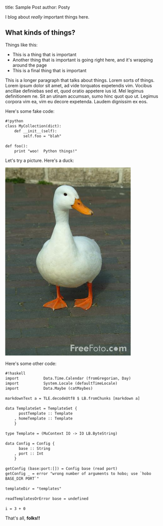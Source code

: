 title: Sample Post
author: Posty

I blog about *really* important things here.

What kinds of things?
---------------------

Things like this:

 * This is a thing that is important
 * Another thing that is important is going right here, and
   it's wrapping around the page
 * This is a final thing that is important

This is a longer paragraph that talks about things.  Lorem
sorts of things.  Lorem ipsum dolor sit amet, ad vide torquatos
expetendis vim. Vocibus ancillae definiebas sed et, quod oratio
appetere ius id. Mel legimus definitionem ne. Sit an utinam accumsan,
sumo hinc quot quo ut. Legimus corpora vim ea, vim eu decore expetenda.
Laudem dignissim ex eos.

Here's some fake code:

    #!python
    class MyCollection(dict):
        def __init__(self):
            self.foo = "blah"

    def foo():
        print "woo!  Python things!"

Let's try a picture.  Here's a duck:

![](duck.jpg)

Here's some other code:

    #!haskell
    import           Data.Time.Calendar (fromGregorian, Day)
    import           System.Locale (defaultTimeLocale)
    import           Data.Maybe (catMaybes)

    markdownText a = TLE.decodeUtf8 $ LB.fromChunks [markdown a]

    data TemplateSet = TemplateSet {
          postTemplate :: Template
        , homeTemplate :: Template
        }

    type Template = (MuContext IO -> IO LB.ByteString)

    data Config = Config {
          base :: String
        , port :: Int
        }

    getConfig (base:port:[]) = Config base (read port)
    getConfig _ = error "wrong number of arguments to hobo; use `hobo BASE_DIR PORT`"

    templateDir = "templates"

    readTemplatesOrError base = undefined

    i = 3 + 0

That's all, **folks!!**
